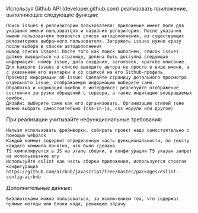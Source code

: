 Используя Github API (developer.github.com) реализовать приложение, выполняющее следующие функции:

    Поиск issues в репоизитории пользователя: приложение имеет поле для указания имени пользователя и названия репозитория. После указания имени пользователя появлется список автодополнения, из существующих репозиториев выбранного пользователя. Загружать issues нужно сразу после выбора в списке автодополнения
    Вывод списка issues: После того как поиск выполнен, список issues должен выводиться на странице, должна быть доступна следующая информация: номер issue, дата создания, заголовок, краткое описание. Для каждого issues в списке выведите автора не просто в виде имени, а с указанием его аватарки и со ссылкой на его Github-профиль.
    Просмотр информации об issue: Сделайте страницу детального просмотра отдельного issue, отображаемую информацию выберите сами.
    Обработка и индикация ошибок в интерфейсе: реализуйте отображение состояния загрузки обращений с сервера, а также индикацию возвращаемых ошибок.
    Дизайн: выберите сами как его организовать. Организацию стилей тоже можно выбрать самостоятельно (css-in-js, css модули или другое)

При реализации учитывайте нефункциональные требования:

    Нельзя использовать фреймворки, собирать проект надо самостоятельно с помощью webpack
    Каждый коммит содержит определенную часть функциональности, по тексту каждого коммита понятно, что было сделано
    TS компилируется в JS на этапе сборки, в конфигурации TS указан запрет на использование any
    Используйте eslint как часть сборки приложения, используется строгая конфигурация https://github.com/airbnb/javascript/tree/master/packages/eslint-config-airbnb

Дополнительные данные:

    Библиотеками можно пользоваться, за исключением тех, что содержат прямые методы или блоки кода, решающие задачу.